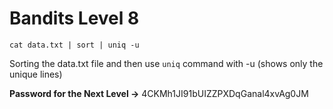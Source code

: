 # Bandits Level 8
```
cat data.txt | sort | uniq -u
```

Sorting the data.txt file and then use 
`uniq` command with -u (shows only the unique lines)

**Password for the Next Level ->** 4CKMh1JI91bUIZZPXDqGanal4xvAg0JM
